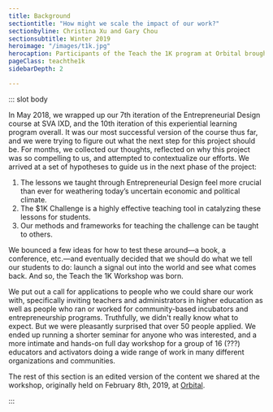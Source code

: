 ```yaml
---
title: Background
sectiontitle: "How might we scale the impact of our work?"
sectionbyline: Christina Xu and Gary Chou
sectionsubtitle: Winter 2019
heroimage: "/images/t1k.jpg"
herocaption: Participants of the Teach the 1K program at Orbital brought together entrepreneurship teachers, coaches and activators.
pageClass: teachthe1k
sidebarDepth: 2

---
```


<Teach1K/>

::: slot body

In May 2018, we wrapped up our 7th iteration of the Entrepreneurial Design course at SVA IXD, and the 10th iteration of this experiential learning program overall. It was our most successful version of the course thus far, and we were trying to figure out what the next step for this project should be. For months, we collected our thoughts, reflected on why this project was so compelling to us, and attempted to contextualize our efforts. We arrived at a set of hypotheses to guide us in the next phase of the project: 
1. The lessons we taught through Entrepreneurial Design feel more crucial than ever for weathering today’s uncertain economic and political climate.
2. The $1K Challenge is a highly effective teaching tool in catalyzing these lessons for students.
3. Our methods and frameworks for teaching the challenge can be taught to others.

We bounced a few ideas for how to test these around—a book, a conference, etc.—and eventually decided that we should do what we tell our students to do: launch a signal out into the world and see what comes back. And so, the Teach the 1K Workshop was born.

We put out a call for applications to people who we could share our work with, specifically inviting teachers and administrators in higher education as well as people who ran or worked for community-based incubators and entrepreneurship programs. Truthfully, we didn't really know what to expect. But we were pleasantly surprised that over 50 people applied. We ended up running a shorter seminar for anyone who was interested, and a more intimate and hands-on full day workshop for a group of 16 (???) educators and activators doing a wide range of work in many different organizations and communities.

The rest of this section is an edited version of the content we shared at the workshop, originally held on February 8th, 2019, at [Orbital](http://orbital.nyc).

:::
